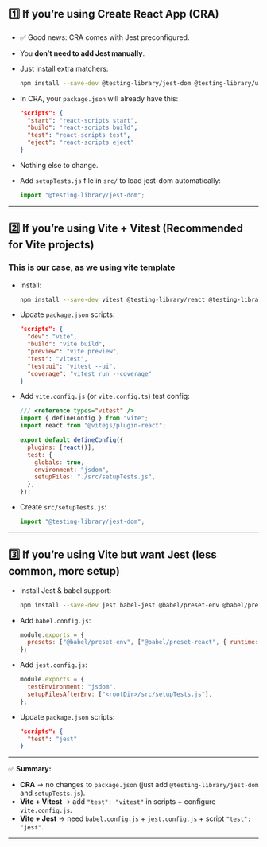 
## 1️⃣ **If you’re using Create React App (CRA)**

* ✅ Good news: CRA comes with Jest preconfigured.
* You **don’t need to add Jest manually**.
* Just install extra matchers:

  ```bash
  npm install --save-dev @testing-library/jest-dom @testing-library/user-event
  ```
* In CRA, your `package.json` will already have this:

  ```json
  "scripts": {
    "start": "react-scripts start",
    "build": "react-scripts build",
    "test": "react-scripts test",
    "eject": "react-scripts eject"
  }
  ```
* Nothing else to change.
* Add `setupTests.js` file in `src/` to load jest-dom automatically:

  ```js
  import "@testing-library/jest-dom";
  ```

---

## 2️⃣ **If you’re using Vite + Vitest (Recommended for Vite projects)**
### This is our case, as we using vite template
* Install:

  ```bash
  npm install --save-dev vitest @testing-library/react @testing-library/jest-dom @testing-library/user-event jsdom @vitest/ui
  ```

* Update `package.json` scripts:

  ```json
  "scripts": {
    "dev": "vite",
    "build": "vite build",
    "preview": "vite preview",
    "test": "vitest",
    "test:ui": "vitest --ui",
    "coverage": "vitest run --coverage"
  }
  ```

* Add `vite.config.js` (or `vite.config.ts`) test config:

  ```js
  /// <reference types="vitest" />
  import { defineConfig } from "vite";
  import react from "@vitejs/plugin-react";

  export default defineConfig({
    plugins: [react()],
    test: {
      globals: true,
      environment: "jsdom",
      setupFiles: "./src/setupTests.js",
    },
  });
  ```

* Create `src/setupTests.js`:

  ```js
  import "@testing-library/jest-dom";
  ```

---

## 3️⃣ **If you’re using Vite but want Jest (less common, more setup)**


* Install Jest & babel support:

  ```bash
  npm install --save-dev jest babel-jest @babel/preset-env @babel/preset-react @testing-library/react @testing-library/jest-dom @testing-library/user-event
  ```
* Add `babel.config.js`:

  ```js
  module.exports = {
    presets: ["@babel/preset-env", ["@babel/preset-react", { runtime: "automatic" }]],
  };
  ```
* Add `jest.config.js`:

  ```js
  module.exports = {
    testEnvironment: "jsdom",
    setupFilesAfterEnv: ["<rootDir>/src/setupTests.js"],
  };
  ```
* Update `package.json` scripts:

  ```json
  "scripts": {
    "test": "jest"
  }
  ```

---

✅ **Summary:**

* **CRA** → no changes to `package.json` (just add `@testing-library/jest-dom` and `setupTests.js`).
* **Vite + Vitest** → add `"test": "vitest"` in scripts + configure `vite.config.js`.
* **Vite + Jest** → need `babel.config.js` + `jest.config.js` + script `"test": "jest"`.

---

